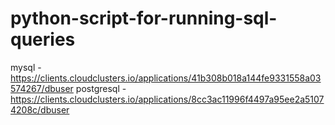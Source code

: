 # python-script-for-running-sql-queries
mysql - https://clients.cloudclusters.io/applications/41b308b018a144fe9331558a03574267/dbuser
postgresql - https://clients.cloudclusters.io/applications/8cc3ac11996f4497a95ee2a51074208c/dbuser
